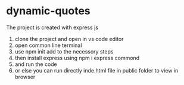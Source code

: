 # dynamic-quotes

The project is created with express js
1. clone the project and open in vs code editor
2. open common line terminal
3. use npm init add to the necessory steps
4. then install express using npm i express commond
5. and run the code
6. or else you can run directly inde.html file in public folder to view in browser

